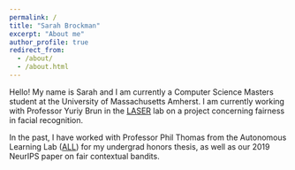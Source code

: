 ```yaml
---
permalink: /
title: "Sarah Brockman"
excerpt: "About me"
author_profile: true
redirect_from: 
  - /about/
  - /about.html
---
```


Hello! My name is Sarah and I am currently a Computer Science Masters student at the University of Massachusetts Amherst. I am currently working with Professor Yuriy Brun in the [LASER](http://laser.cs.umass.edu/ "LASER") lab on a project concerning fairness in facial recognition.

In the past, I have worked with Professor Phil Thomas from the Autonomous Learning Lab ([ALL](http://www-anw.cs.umass.edu/)) for my undergrad honors thesis, as well as our 2019 NeurIPS paper on fair contextual bandits.
